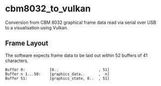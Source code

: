 # cbm8032_to_vulkan

Conversion from CBM 8032 graphical frame data read via serial over USB to a
visualisation using Vulkan.

## Frame Layout

The software expects frame data to be laid out within 52 buffers of 41
characters.

```
Buffer 0:           [0..                  , 51]
Buffer n 1...50:    [graphics_data..      ,  n]
Buffer 51:          [graphics_state, 0..  , 51]
```
